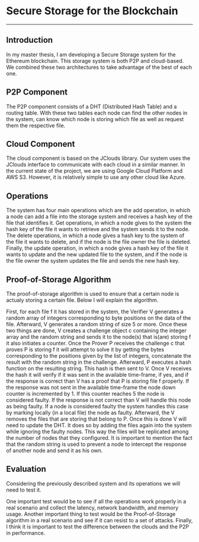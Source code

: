 # Secure Storage for the Blockchain
---

## Introduction

In my master thesis, I am developing a Secure Storage system for the Ethereum blockchain. This storage system is both P2P and cloud-based.
We combined these two architectures to take advantage of the best of each one. 

## P2P Component

The P2P component consists of a DHT (Distributed Hash Table) and a routing table. With these two tables each node can find the other nodes in the system, can know which node is storing which file as well as request them the respective file.

## Cloud Component

The cloud component is based on the JClouds library. Our system uses the JClouds interface to communicate with each cloud in a similar manner. In the current state of the project, we are using Google Cloud Platform and AWS S3. However, it is relatively simple to use any other cloud like Azure.

## Operations

The system has four main operations which are the add operation, in which a node can add a file into the storage system and receives a hash key of the file that identifies it. Get operations, in which a node gives to the system the hash key of the file it wants to retrieve and the system sends it to the node. The delete operations, in which a node gives a hash key to the system of the file it wants to delete, and if the node is the file owner the file is deleted. Finally, the update operation, in which a node gives a hash key of the file it wants to update and the new updated file to the system, and if the node is the file owner the system updates the file and sends the new hash key.

## Proof-of-Storage Algorithm

The proof-of-storage algorithm is used to ensure that a certain node is actualy storing a certain file. Below I will explain the algorithm.

First, for each file f it has stored in the system, the Verifier V generates a random array of integers corresponding to byte positions on the data of the file. Afterward, V generates a random string of size 5 or more. Once these two things are done, V creates a challenge object c containing the integer array and the random string and sends it to the node(s) that is(are) storing f it also initiates a counter. Once the Prover P receives the challenge c that proves P is storing f it will attempt to solve it by getting the bytes corresponding to the positions given by the list of integers, concatenate the result with the random string in the challenge. Afterward, P executes a hash function on the resulting string. This hash is then sent to V. Once V receives the hash it will verify if it was sent in the available time-frame, if yes, and if the response is correct than V has a proof that P is storing file f properly. If the response was not sent in the available time-frame the node down counter is incremented by 1. If this counter reaches 5 the node is considered faulty. If the response is not correct than V will handle this node as being faulty. If a node is considered faulty the system handles this case by marking locally (in a local file) the node as faulty. Afterward, the V removes the files that are storing that belong to P. Once this is done V will need to update the DHT. It does so by adding the files again into the system while ignoring the faulty nodes. This way the files will be replicated among the number of nodes that they configured.
It is important to mention the fact that the random string is used to prevent a node to intercept the response of another node and send it as his own.


## Evaluation

Considering the previously described system and its operations we will need to test it.

One important test would be to see if all the operations work properly in a real scenario and collect the latency, network bandwidth, and memory usage. Another important thing to test would be the Proof-of-Storage algorithm in a real scenario and see if it can resist to a set of attacks. Finally, I think it is important to test the difference between the clouds and the P2P in performance.
